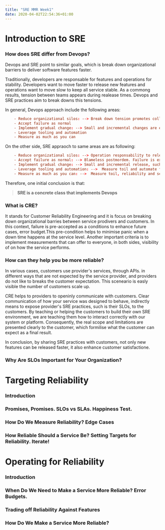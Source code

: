 ```yaml
---
title: "SRE MMR Week1"
date: 2020-04-02T22:54:36+01:00
---
```


# Introduction to SRE

### How does SRE differ from Devops?

Devops and SRE point to similar goals, which is break down organizational barriers to deliver software features faster.

Traditionally, developers are responsable for features and operations for stability. Developers want to move faster to release new features and operations want to move slow to keep all service stable. As a commong results, tension between teams appears during realease times. Devops and SRE practices aim to break downs this tensions.

In general, Devops approach include the following areas:

```toml
    - Reduce organizational silos: --> Break down tension promotes collaboration between teams.
    - Accept failure as normal
    - Implement gradual change: --> Small and incremental changes are easy to review and maintain.
    - Leverage tooling and automation
    - Measure as much as you can 
```

On the other side, SRE appraoch to same areas are as following:

```toml
    - Reduce organizational silos: --> Operation responsability to release in production is shared with developers.
    - Accept failure as normal: --> Blameless postmordem. Failure is expected and it is hold by an error budget.
    - Implement gradual change: --> Small and incremental release, such as Canary releases.
    - Leverage tooling and automation: -->  Measure toil and automate to minimise manual intervention.
    - Measure as much as you can: -->  Measure toil, reliability and service.
```

Therefore, one initial conclusion is that:

> **SRE is a concrete class that implements Devops**

### What is CRE?
It stands for Customer Reliability Engineering and it is focus on breaking down organizational barries between service prodivers and customers.  In this context, failure is pre-accepted as a conditions to enhance future cases, error budget.This pre-condition helps to minimise panic when a down time happens at the service level. Another important criteria is to implement measurements that can offer to everyone, in both sides, visibility of on how the service performs.

### How can they help you be more reliable?
In various cases, customers use provider's services, through APIs.  in different ways that are not expected by the service provider, and providers do not like to breaks the customer expectation. This sceneario is easly visible the number of customers scale up.

CRE helps to providers to openinly communicate with customers. Clear communication of how your service was designed to behave, indirectly means to expose provider's SRE practices, such is their SLOs, to the customers. By teaching or helping the customers to build their own SRE environment, we are teaching them how to interact correctly with our system or platform. Consequently, the real scope and limitations are presented clearly to the customer, which formilise what the customer can expect as a final result.

In conclusion, by sharing SRE practices with customers, not only new features can be released faster, it also enhance customer satisfactione.


### Why Are SLOs Important for Your Organization?


# Targeting Reliability

### Introduction

### Promises, Promises. SLOs vs SLAs. Happiness Test.

### How Do We Measure Reliability? Edge Cases

### How Reliable Should a Service Be? Setting Targets for Reliability. Iterate!


# Operating for Reliability

### Introduction

### When Do We Need to Make a Service More Reliable? Error Budgets.


### Trading off Reliability Against Features

### How Do We Make a Service More Reliable?

